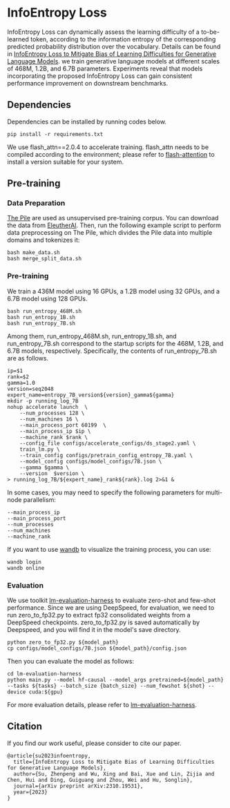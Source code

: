 # InfoEntropy Loss
InfoEntropy Loss can dynamically assess the learning difficulty of a to-be-learned token, according to the information entropy of the corresponding predicted probability distribution over the vocabulary. Details can be found in [InfoEntropy Loss to Mitigate Bias of Learning Difficulties for Generative Language Models](https://arxiv.org/abs/2310.19531). we train generative language models at different scales of 468M, 1.2B, and 6.7B parameters. Experiments reveal that models incorporating the proposed InfoEntropy Loss can gain consistent performance improvement on downstream benchmarks.

## Dependencies

Dependencies can be installed by running codes below. 
```
pip install -r requirements.txt
```
We use flash_attn==2.0.4 to accelerate training. flash_attn needs to be compiled according to the environment; please refer to [flash-attention](https://github.com/Dao-AILab/flash-attention) to install a version suitable for your system.

## Pre-training

### Data Preparation

[The Pile](https://arxiv.org/abs/2101.00027) are used as unsupervised pre-training corpus. You can download the data from [EleutherAI](https://pile.eleuther.ai). Then, run the following example script to perform data preprocessing on The Pile, which divides the Pile data into multiple domains and tokenizes it:

```
bash make_data.sh
bash merge_split_data.sh
```

### Pre-training

We train a 436M model using 16 GPUs, a 1.2B model using 32 GPUs, and a 6.7B model using 128 GPUs.
```
bash run_entropy_468M.sh 
bash run_entropy_1B.sh
bash run_entropy_7B.sh
```
Among them, run_entropy_468M.sh, run_entropy_1B.sh, and run_entropy_7B.sh correspond to the startup scripts for the 468M, 1.2B, and 6.7B models, respectively. Specifically, the contents of run_entropy_7B.sh are as follows.
```
ip=$1
rank=$2
gamma=1.0
version=seq2048
expert_name=entropy_7B_version${version}_gamma${gamma}
mkdir -p running_log_7B
nohup accelerate launch  \
    --num_processes 128 \
    --num_machines 16 \
    --main_process_port 60199  \
    --main_process_ip $ip \
    --machine_rank $rank \
    --config_file configs/accelerate_configs/ds_stage2.yaml \
    train_lm.py \
    --train_config configs/pretrain_config_entropy_7B.yaml \
    --model_config configs/model_configs/7B.json \
    --gamma $gamma \
    --version  $version \
> running_log_7B/${expert_name}_rank${rank}.log 2>&1 &

```
In some cases, you may need to specify the following parameters for multi-node parallelism:
```
--main_process_ip
--main_process_port
--num_processes
--num_machines
--machine_rank
```

If you want to use [wandb](https://wandb.ai/) to visualize the training process, you can use:
```
wandb login
wandb online
```

### Evaluation

We use toolkit [lm-evaluation-harness](https://github.com/EleutherAI/lm-evaluation-harness) to evaluate zero-shot and few-shot performance. Since we are using DeepSpeed, for evaluation, we need to run zero_to_fp32.py to extract fp32 consolidated weights from a DeepSpeed checkpoints. zero_to_fp32.py is saved automatically by Deepspeed, and you will find it in the model's save directory.
```
python zero_to_fp32.py ${model_path}
cp configs/model_configs/7B.json ${model_path}/config.json
```
Then you can evaluate the model as follows:
```
cd lm-evaluation-harness
python main.py --model hf-causal --model_args pretrained=${model_path} --tasks ${tasks} --batch_size {batch_size} --num_fewshot ${shot} --device cuda:${gpu} 
```
For more evaluation details, please refer to [lm-evaluation-harness](https://github.com/EleutherAI/lm-evaluation-harness).

## Citation
If you find our work useful, please consider to cite our paper.
```
@article{su2023infoentropy,
  title={InfoEntropy Loss to Mitigate Bias of Learning Difficulties for Generative Language Models},
  author={Su, Zhenpeng and Wu, Xing and Bai, Xue and Lin, Zijia and Chen, Hui and Ding, Guiguang and Zhou, Wei and Hu, Songlin},
  journal={arXiv preprint arXiv:2310.19531},
  year={2023}
}
```
